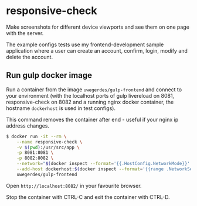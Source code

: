 # responsive-check

Make screenshots for different device viewports and see them on one page with the server.

The example configs tests use my frontend-development sample application where a user can create an account, confirm, login, modify and delete the account.

## Run gulp docker image

Run a container from the image `uwegerdes/gulp-frontend` and connect to your environment (with the localhost ports of gulp livereload on 8081, responsive-check on 8082 and a running nginx docker container, the hostname `dockerhost` is used in test configs).

This command removes the container after end - useful if your nginx ip address changes.

```bash
$ docker run -it --rm \
	--name responsive-check \
	-v $(pwd):/usr/src/app \
	-p 8081:8081 \
	-p 8082:8082 \
	--network="$(docker inspect --format='{{.HostConfig.NetworkMode}}' nginx)" \
	--add-host dockerhost:$(docker inspect --format='{{range .NetworkSettings.Networks}}{{.IPAddress}} {{end}}' nginx) \
	uwegerdes/gulp-frontend
```

Open `http://localhost:8082/` in your favourite browser.

Stop the container with CTRL-C and exit the container with CTRL-D.
